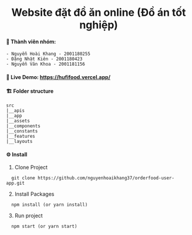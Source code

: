 <h1 align='center'>Website đặt đồ ăn online (Đồ án tốt nghiệp)</h1>


#### **👥 Thành viên nhóm:**

```
- Nguyễn Hoài Khang - 2001180255
- Đặng Nhật Kiên - 2001180423
- Nguyễn Văn Khoa - 2001181156
```

#### **🍺 Live Demo:** https://hufifood.vercel.app/

#### **🏗 Folder structure**

```
src
|__apis
|__app
|__assets
|__components
|__constants
|__features
|__layouts
```

#### **⚙ Install**

1. Clone Project

```
  git clone https://github.com/nguyenhoaikhang37/orderfood-user-app.git
```

2. Install Packages

```
  npm install (or yarn install)
```

3. Run project

```
  npm start (or yarn start)
```
